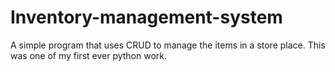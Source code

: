 # Inventory-management-system
A simple program that uses CRUD to manage the items in a store place. This was one of my first ever python work.
